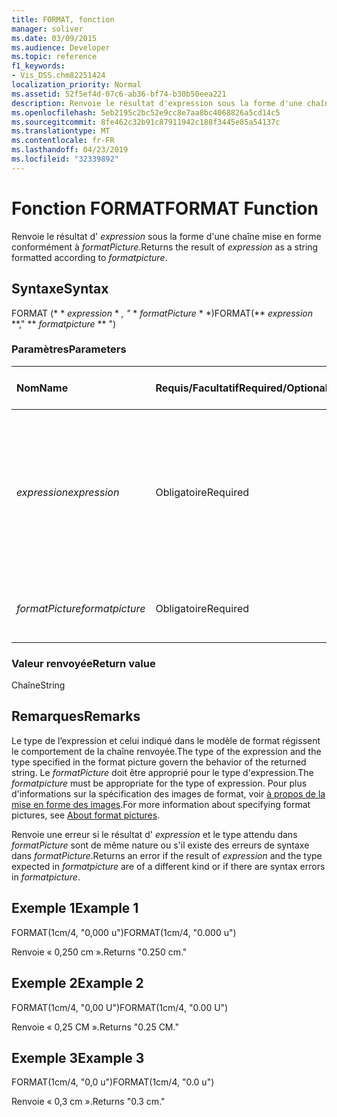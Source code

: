 ```yaml
---
title: FORMAT, fonction
manager: soliver
ms.date: 03/09/2015
ms.audience: Developer
ms.topic: reference
f1_keywords:
- Vis_DSS.chm82251424
localization_priority: Normal
ms.assetid: 52f5ef4d-07c6-ab36-bf74-b30b50eea221
description: Renvoie le résultat d'expression sous la forme d'une chaîne mise en forme conformément à formatPicture.
ms.openlocfilehash: 5eb2195c2bc52e9cc8e7aa8bc4068826a5cd14c5
ms.sourcegitcommit: 8fe462c32b91c87911942c188f3445e85a54137c
ms.translationtype: MT
ms.contentlocale: fr-FR
ms.lasthandoff: 04/23/2019
ms.locfileid: "32339892"
---
```

# <a name="format-function"></a><span data-ttu-id="b2fbb-103">Fonction FORMAT</span><span class="sxs-lookup"><span data-stu-id="b2fbb-103">FORMAT Function</span></span>

<span data-ttu-id="b2fbb-104">Renvoie le résultat d' _expression_ sous la forme d'une chaîne mise en forme conformément à _formatPicture_.</span><span class="sxs-lookup"><span data-stu-id="b2fbb-104">Returns the result of  _expression_ as a string formatted according to  _formatpicture_.</span></span>
  
## <a name="syntax"></a><span data-ttu-id="b2fbb-105">Syntaxe</span><span class="sxs-lookup"><span data-stu-id="b2fbb-105">Syntax</span></span>

<span data-ttu-id="b2fbb-106">FORMAT (\* \* *expression* \* *, "* \* *formatPicture* \* \*)</span><span class="sxs-lookup"><span data-stu-id="b2fbb-106">FORMAT(\*\* *expression* \*\*," \*\* *formatpicture* \*\* ")</span></span> 
  
### <a name="parameters"></a><span data-ttu-id="b2fbb-107">Paramètres</span><span class="sxs-lookup"><span data-stu-id="b2fbb-107">Parameters</span></span>

|<span data-ttu-id="b2fbb-108">**Nom**</span><span class="sxs-lookup"><span data-stu-id="b2fbb-108">**Name**</span></span>|<span data-ttu-id="b2fbb-109">**Requis/Facultatif**</span><span class="sxs-lookup"><span data-stu-id="b2fbb-109">**Required/Optional**</span></span>|<span data-ttu-id="b2fbb-110">**Type de données**</span><span class="sxs-lookup"><span data-stu-id="b2fbb-110">**Data Type**</span></span>|<span data-ttu-id="b2fbb-111">**Description**</span><span class="sxs-lookup"><span data-stu-id="b2fbb-111">**Description**</span></span>|
|:-----|:-----|:-----|:-----|
| <span data-ttu-id="b2fbb-112">_expression_</span><span class="sxs-lookup"><span data-stu-id="b2fbb-112">_expression_</span></span> <br/> |<span data-ttu-id="b2fbb-113">Obligatoire</span><span class="sxs-lookup"><span data-stu-id="b2fbb-113">Required</span></span>  <br/> |<span data-ttu-id="b2fbb-114">**String**</span><span class="sxs-lookup"><span data-stu-id="b2fbb-114">**String**</span></span> <br/> |<span data-ttu-id="b2fbb-115">Combinaison de constantes, d’opérateurs, de fonctions et de références à des cellules ShapeSheet constituant une valeur.</span><span class="sxs-lookup"><span data-stu-id="b2fbb-115">A combination of constants, operators, functions, and references to ShapeSheet cells that results in a value.</span></span>  <br/> |
| <span data-ttu-id="b2fbb-116">_formatPicture_</span><span class="sxs-lookup"><span data-stu-id="b2fbb-116">_formatpicture_</span></span> <br/> |<span data-ttu-id="b2fbb-117">Obligatoire</span><span class="sxs-lookup"><span data-stu-id="b2fbb-117">Required</span></span>  <br/> |<span data-ttu-id="b2fbb-118">**String**</span><span class="sxs-lookup"><span data-stu-id="b2fbb-118">**String**</span></span> <br/> |<span data-ttu-id="b2fbb-119">Modèle de format utilisé pour la mise en forme de la chaîne.</span><span class="sxs-lookup"><span data-stu-id="b2fbb-119">The format picture used to fomat the string.</span></span>  <br/> |
   
### <a name="return-value"></a><span data-ttu-id="b2fbb-120">Valeur renvoyée</span><span class="sxs-lookup"><span data-stu-id="b2fbb-120">Return value</span></span>

<span data-ttu-id="b2fbb-121">Chaîne</span><span class="sxs-lookup"><span data-stu-id="b2fbb-121">String</span></span>
  
## <a name="remarks"></a><span data-ttu-id="b2fbb-122">Remarques</span><span class="sxs-lookup"><span data-stu-id="b2fbb-122">Remarks</span></span>

<span data-ttu-id="b2fbb-123">Le type de l’expression et celui indiqué dans le modèle de format régissent le comportement de la chaîne renvoyée.</span><span class="sxs-lookup"><span data-stu-id="b2fbb-123">The type of the expression and the type specified in the format picture govern the behavior of the returned string.</span></span> <span data-ttu-id="b2fbb-124">Le _formatPicture_ doit être approprié pour le type d'expression.</span><span class="sxs-lookup"><span data-stu-id="b2fbb-124">The  _formatpicture_ must be appropriate for the type of expression.</span></span> <span data-ttu-id="b2fbb-125">Pour plus d'informations sur la spécification des images de format, voir [à propos de la mise en forme des images](about-format-pictures.md).</span><span class="sxs-lookup"><span data-stu-id="b2fbb-125">For more information about specifying format pictures, see [About format pictures](about-format-pictures.md).</span></span>
  
<span data-ttu-id="b2fbb-126">Renvoie une erreur si le résultat d' _expression_ et le type attendu dans _formatPicture_ sont de même nature ou s'il existe des erreurs de syntaxe dans _formatPicture_.</span><span class="sxs-lookup"><span data-stu-id="b2fbb-126">Returns an error if the result of  _expression_ and the type expected in  _formatpicture_ are of a different kind or if there are syntax errors in  _formatpicture_.</span></span>
  
## <a name="example-1"></a><span data-ttu-id="b2fbb-127">Exemple 1</span><span class="sxs-lookup"><span data-stu-id="b2fbb-127">Example 1</span></span>

<span data-ttu-id="b2fbb-128">FORMAT(1cm/4, "0,000 u")</span><span class="sxs-lookup"><span data-stu-id="b2fbb-128">FORMAT(1cm/4, "0.000 u")</span></span>
  
<span data-ttu-id="b2fbb-129">Renvoie « 0,250 cm ».</span><span class="sxs-lookup"><span data-stu-id="b2fbb-129">Returns "0.250 cm."</span></span>
  
## <a name="example-2"></a><span data-ttu-id="b2fbb-130">Exemple 2</span><span class="sxs-lookup"><span data-stu-id="b2fbb-130">Example 2</span></span>

<span data-ttu-id="b2fbb-131">FORMAT(1cm/4, "0,00 U")</span><span class="sxs-lookup"><span data-stu-id="b2fbb-131">FORMAT(1cm/4, "0.00 U")</span></span>
  
<span data-ttu-id="b2fbb-132">Renvoie « 0,25 CM ».</span><span class="sxs-lookup"><span data-stu-id="b2fbb-132">Returns "0.25 CM."</span></span>
  
## <a name="example-3"></a><span data-ttu-id="b2fbb-133">Exemple 3</span><span class="sxs-lookup"><span data-stu-id="b2fbb-133">Example 3</span></span>

<span data-ttu-id="b2fbb-134">FORMAT(1cm/4, "0,0 u")</span><span class="sxs-lookup"><span data-stu-id="b2fbb-134">FORMAT(1cm/4, "0.0 u")</span></span>
  
<span data-ttu-id="b2fbb-135">Renvoie « 0,3 cm ».</span><span class="sxs-lookup"><span data-stu-id="b2fbb-135">Returns "0.3 cm."</span></span>
  

